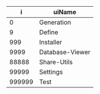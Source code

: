 | i     | uiName    |
|-------|-----------|
| 0     | Generation |
| 9     | Define |
| 999   | Installer |
| 9999  | Database-Viewer |
| 88888 | Share-Utils | 
| 99999 | Settings |
| 999999 | Test |